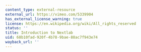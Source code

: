 ```yaml
---
content_type: external-resource
external_url: https://vimeo.com/5339904
has_external_license_warning: true
license: https://en.wikipedia.org/wiki/All_rights_reserved
status: ''
title: Introduction to Nextlab
uid: 68b10fad-920f-4b78-9bae-88ac7f943e74
wayback_url: ''
---
```

